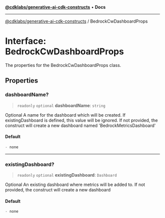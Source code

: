 [**@cdklabs/generative-ai-cdk-constructs**](../README.md) • **Docs**

***

[@cdklabs/generative-ai-cdk-constructs](../README.md) / BedrockCwDashboardProps

# Interface: BedrockCwDashboardProps

The properties for the BedrockCwDashboardProps class.

## Properties

### dashboardName?

> `readonly` `optional` **dashboardName**: `string`

Optional A name for the dashboard which will be created.
If existingDashboard is defined, this value will be ignored.
If not provided, the construct will create a new dashboard named 'BedrockMetricsDashboard'

#### Default

```ts
- none
```

***

### existingDashboard?

> `readonly` `optional` **existingDashboard**: `Dashboard`

Optional An existing dashboard where metrics will be added to.
If not provided, the construct will create a new dashboard

#### Default

```ts
- none
```
